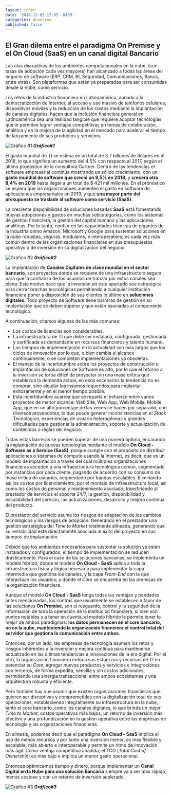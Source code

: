 ```yaml
---
layout: inner
date: '2018-12-03 17:05 -0400'
categories: Anuncios
published: false
---
```

## El Gran dilema entre el paradigma On Premise y el On Cloud (SaaS) en un canal digital Bancario

Las olas disruptivas de los ambientes computacionales en la nube, (con tasas de adopción cada vez mayores) han alcanzado a todas las áreas del negocio de software (ERP, CRM, BI, Seguridad, Comunicaciones, Banca, entre otras). Son plataformas que están ya preparadas para ser consumidas desde la nube, como servicio. 

Los retos de la industria financiera en Latinoamérica, aunado a la democratización de Internet, al acceso y uso masivo de teléfonos celulares, dispositivos móviles y la reducción de los costos mediante la implantación de canales digitales, hacen que la inclusión financiera general en Latinoamérica sea una realidad tangible que requiere adoptar tecnologías que le permitan lograr ventajas competitivas en temas de colaboración, analítica y en la mejora de la agilidad en el mercado para acelerar el tiempo de lanzamiento de sus productos y servicios. 

![Gráfico #1](/img/Grafico1_Mod_Negocio.png)
**_Gráfico#1_**

El gasto mundial de TI se estima en un total de 3.7 billones de dólares en el 2018, lo que significa un aumento del 4.5% con respecto al 2017, según el último pronóstico de la consultora Gartner. Dentro de las tendencias el software empresarial continúa mostrando un sólido crecimiento, con un **gasto mundial de software que creció un 9,5% en 2018**, y **crecerá otro 8,4% en 2019** hasta llegar a un total de $ 421 mil millones. En el pronóstico se espera que las organizaciones aumenten el gasto en software de aplicaciones empresariales en 2019, y que **una mayor parte del presupuesto se traslade al software como servicio (SaaS)**. 

La creciente disponibilidad de soluciones basadas **SaaS** está fomentando nuevas adopciones y gastos en muchas subcategorías, como los sistemas de gestión financiera, la gestión del capital humano y las aplicaciones analíticas. Por lo tanto, confiar en las capacidades técnicas de gigantes de la industria como Amazon, Microsoft y Google para sustentar soluciones en la nube robustas, seguras, modulares, e interoperables; es cada vez más común dentro de las organizaciones financieras en sus presupuestos operativo o de inversión en su digitalización del negocio.

![Gráfico #2](/img/Grafico2_Mod_Negocio.png)
**_Gráfico#2_**

 
La implantación de **Canales Digitales de clase mundial en el sector bancario**, son proyectos donde se requiere de una infraestructura segura para que la confianza de los usuarios de tranzar por estos canales sea plena. Este motivo hace que la inversión en este apartado sea estratégica para cerrar brechas tecnológicas permitiendo a cualquier institución financiera poner a disposición de sus clientes lo último en **soluciones digitales**. Todo proyecto de Software tiene barreras de gestión en su implantación que se deben superar y que están asociadas al componente tecnológico. 

A continuación, citamos algunas de las más comunes:

- Los costos de licencias son considerables.
- La infraestructura de TI que debe ser instalada, configurada, gestionada y certificada es demandante en recursos financieros y talento humano.
- Los tiempos de implementación en la actualidad son más largos que los ciclos de innovación por lo que, o bien cambia el alcance continuamente, o se completan implementaciones ya obsoletas.
- El manejo de la incertidumbre sobre los proyectos de construcción o implantación de soluciones de Software es alto, por lo que el retorno a la inversión se torna difícil de proyectar sin una masa crítica que establezca la demanda actual, en esos escenarios la tendencia no es comprar, sino alquilar los insumos requeridos para implantar exitosamente y en el menor tiempo posible.
- Esta incertidumbre acarrea que se reparta el esfuerzo entre varios proyectos de menor alcance: Web Site, Web App, Web Mobile, Mobile App, que en un alto porcentaje de las veces se hacen por separado, con diversos proveedores, lo que puede generar inconsistencias en el _Stack_ Tecnológico, experiencias de usuario heterogéneas y grandes dificultades para gestionar la administración, soporte y actualización de contenidos o reglas del negocio.


Todas estas barreras se pueden superar de una manera óptima, encarando la implantación de nuevas tecnologías mediante el modelo  **On Cloud - Software as a Service (SaaS)**, porque cumple con el propósito de distribuir aplicaciones o sistemas de cómputo usando la Internet, es decir, que es un modelo de implantación a través del cual múltiples organizaciones financieras acceden a una infraestructura tecnológica común, segmentado por instancias por cada cliente, pagando de acuerdo con su consumo de masa crítica de usuarios, segmentado por bandas escalables. Eliminando así los costos por licenciamiento, por el montaje de infraestructura local, así como los costos de personal y mantenimiento asociado, transfiriendo al prestador de servicios el soporte 24/7, la gestión, disponibilidad y escalabilidad del servicio, las actualizaciones, desarrollo y mejora continua del producto.

El prestador del servicio asume los riesgos de adaptación de los cambios tecnológicos y los riesgos de adopción. Generando en el prestador una gestión estratégica del _Time to Market_ totalmente alineada, generando que su rentabilidad esté directamente asociada al éxito del proyecto en sus tiempos de implantación.

Debido que los ambientes necesarios para sustentar la solución ya están instalados y configurados, el tiempo de implementación se reducen drásticamente. Para el caso de las soluciones bancarias, se implementa un modelo híbrido, donde el modelo **On Cloud - SaaS** aplica a toda la infraestructura física y lógica necesaria para implementar la capa intermedia que gestiona los canales, y la capa _Front-End_ con la que interactúan los usuarios; y donde el _Core_ se encuentra en las premisas de la organización financiera.

Aunque el modelo **On Cloud - SaaS** tenga todas las ventajas y bondades antes mencionadas, los contras que usualmente se establecen a favor de las soluciones **On Premise**, son el resguardo, control y la seguridad de la información de toda la operación de la institución financiera, si bien son puntos notables y a tener en cuenta, el modelo híbrido le permite tener lo mejor de ambos paradigmas: **los datos permanecen en el core bancario, no en la nube, manteniendo la organización financiera el control total del servidor que gestiona la comunicación entre ambos.**

Entonces, por un lado, las empresas de tecnología asumen los retos y riesgos inherentes a la inversión y mejora continua para mantenerse actualizado en las últimas tendencias e innovaciones de la era digital. Por el otro, la organización financiera enfoca sus esfuerzos y recursos de TI en potenciar su _Core_, agregar nuevos productos y servicios e integraciones con terceros, de forma expedita, sencilla y sin costos adicionales, permitiendo una sinergia transaccional entre ambos ecosistemas y una arquitectura robusta y eficiente. 

Pero también hay que asumir que existen organizaciones financieras que quieren ser disruptivas y comprometidas con la digitalización total de sus operaciones, estableciendo integralmente su infraestructura en la nube, tanto el core bancario, como los canales digitales, lo que brinda un mejor _Time to Market_, costos operativos más bajos, un retorno de inversión más efectivo y una profundización en la gestión operativa entre las empresas de tecnología y las organizaciones financieras.

En síntesis, podemos decir que el paradigma **On Cloud - SaaS** implica el uso de menos recursos y por tanto una inversión menor, es más flexible y escalable, más abierto e interoperable y permite un ritmo de innovación más ágil. Como ventaja competitiva añadida, el TCO (_Total Cost of Ownership_) es más bajo e implica un menor gasto operacional. 

Entonces optimicemos tiempo y dinero, porque implementar un **Canal Digital en la Nube para una solución Bancaria** siempre va a ser más rápido, menos costoso y con un retorno de inversión acelerado.

![Gráfico #3](/img/Grafico3_Mod_Negocio.png)
**_Gráfico#3_**
